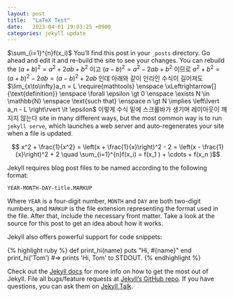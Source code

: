 ```yaml
---
layout: post
title:  "LaTeX Test"
date:   2023-04-01 19:03:25 +0900
categories: jekyll update
---
```

$\sum_{i=1}^{n}f(x_i)$ You’ll find this post in your `_posts` directory. Go ahead and edit it and re-build the site to see your changes. You can rebuild the $(a+b)^2 = a^2 + 2ab + b^2$ 이고 $(a-b)^2 = a^2 - 2ab + b^2$ 이므로 $a^2 + b^2 = (a+b)^2 - 2ab = (a-b)^2 + 2ab$ 인데 아래와 같이 인라인 수식이 길어져도 $\lim_{x\to\infty}a_n = L \require{mathtools} \enspace \xLeftrightarrow[]{\text{definition}} \enspace \forall \epsilon \gt 0 \enspace \exists N \in \mathbb{N} \enspace \text{such that} \enspace n \gt N \implies \left\lvert a_n - L \right\rvert \lt \epsilon$ 이렇게 수식 밑에 스크롤바가 생기며 레이아웃이 깨지지 않는다 site in many different ways, but the most common way is to run `jekyll serve`, which launches a web server and auto-regenerates your site when a file is updated.

$$ x^2 + \frac{1}{x^2} = \left(x + \frac{1}{x}\right)^2 - 2 = \left(x - \frac{1}{x}\right)^2 + 2 \quad \sum_{i=1}^{n}f(x_i) = f(x_1 ) + \cdots + f(x_n )$$

Jekyll requires blog post files to be named according to the following format:

`YEAR-MONTH-DAY-title.MARKUP`

Where `YEAR` is a four-digit number, `MONTH` and `DAY` are both two-digit numbers, and `MARKUP` is the file extension representing the format used in the file. After that, include the necessary front matter. Take a look at the source for this post to get an idea about how it works.

Jekyll also offers powerful support for code snippets:

{% highlight ruby %}
def print_hi(name)
  puts "Hi, #{name}"
end
print_hi('Tom')
#=> prints 'Hi, Tom' to STDOUT.
{% endhighlight %}

Check out the [Jekyll docs][jekyll-docs] for more info on how to get the most out of Jekyll. File all bugs/feature requests at [Jekyll’s GitHub repo][jekyll-gh]. If you have questions, you can ask them on [Jekyll Talk][jekyll-talk].

[jekyll-docs]: https://jekyllrb.com/docs/home
[jekyll-gh]:   https://github.com/jekyll/jekyll
[jekyll-talk]: https://talk.jekyllrb.com/
